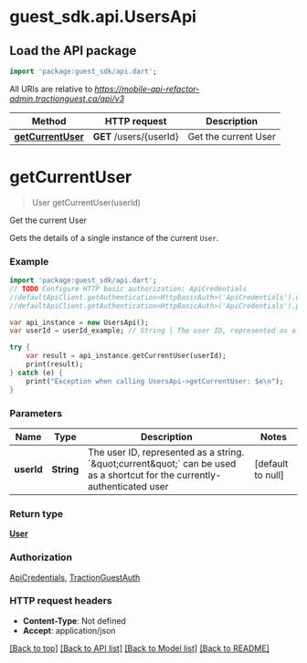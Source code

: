 # guest_sdk.api.UsersApi

## Load the API package
```dart
import 'package:guest_sdk/api.dart';
```

All URIs are relative to *https://mobile-api-refactor-admin.tractionguest.ca/api/v3*

Method | HTTP request | Description
------------- | ------------- | -------------
[**getCurrentUser**](UsersApi.md#getCurrentUser) | **GET** /users/{userId} | Get the current User


# **getCurrentUser**
> User getCurrentUser(userId)

Get the current User

Gets the details of a single instance of the current `User`.

### Example 
```dart
import 'package:guest_sdk/api.dart';
// TODO Configure HTTP basic authorization: ApiCredentials
//defaultApiClient.getAuthentication<HttpBasicAuth>('ApiCredentials').username = 'YOUR_USERNAME'
//defaultApiClient.getAuthentication<HttpBasicAuth>('ApiCredentials').password = 'YOUR_PASSWORD';

var api_instance = new UsersApi();
var userId = userId_example; // String | The user ID, represented as a string.  `\"current\"` can be used as a shortcut for the currently-authenticated user

try { 
    var result = api_instance.getCurrentUser(userId);
    print(result);
} catch (e) {
    print("Exception when calling UsersApi->getCurrentUser: $e\n");
}
```

### Parameters

Name | Type | Description  | Notes
------------- | ------------- | ------------- | -------------
 **userId** | **String**| The user ID, represented as a string.  &#x60;\&quot;current\&quot;&#x60; can be used as a shortcut for the currently-authenticated user | [default to null]

### Return type

[**User**](User.md)

### Authorization

[ApiCredentials](../README.md#ApiCredentials), [TractionGuestAuth](../README.md#TractionGuestAuth)

### HTTP request headers

 - **Content-Type**: Not defined
 - **Accept**: application/json

[[Back to top]](#) [[Back to API list]](../README.md#documentation-for-api-endpoints) [[Back to Model list]](../README.md#documentation-for-models) [[Back to README]](../README.md)

